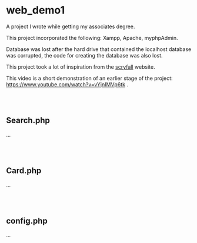 # web_demo1

A project I wrote while getting my associates degree.

This project incorporated the following: Xampp, Apache, myphpAdmin.

Database was lost after the hard drive that contained the localhost database was corrupted, the code for creating the database was also lost.

This project took a lot of inspiration from the [scryfall](https://scryfall.com/) website.

This video is a short demonstration of an earlier stage of the project: https://www.youtube.com/watch?v=vYjnIMVp6tk . 

<br><br/>
## Search.php

...

<br><br/>
## Card.php

...

<br><br/>

## config.php

...

<br><br/>


